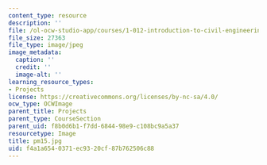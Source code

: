 ```yaml
---
content_type: resource
description: ''
file: /ol-ocw-studio-app/courses/1-012-introduction-to-civil-engineering-design-spring-2002/f4a1a6540371ec9320cf87b762506c88_pm15.jpg
file_size: 27363
file_type: image/jpeg
image_metadata:
  caption: ''
  credit: ''
  image-alt: ''
learning_resource_types:
- Projects
license: https://creativecommons.org/licenses/by-nc-sa/4.0/
ocw_type: OCWImage
parent_title: Projects
parent_type: CourseSection
parent_uid: f8b0d6b1-f7dd-6844-98e9-c108bc9a5a37
resourcetype: Image
title: pm15.jpg
uid: f4a1a654-0371-ec93-20cf-87b762506c88
---
```

